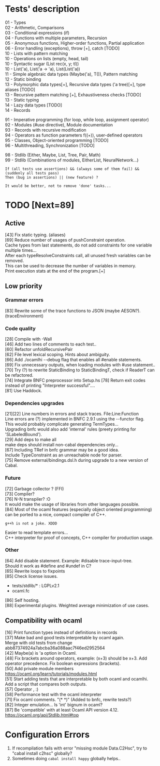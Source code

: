 # Tests' description
01 - Types  
02 - Arithmetic, Comparisons  
03 - Conditional expressions (if)  
04 - Functions with multiple parameters, Recursion  
05 - Anonymous functions, Higher-order functions, Partial application  
06 - Error handling (exceptions), throw [+], catch [TODO]    
10 - Lists with pattern matching  
10 - Operations on lists (empty, head, tail)  
10 - Syntactic sugar (List rec(x, y; tl))  
10 - List('a), List('a -> 'a), List(List('a))  
11 - Simple algebraic data types (Maybe('a), T()), Pattern matching  
12 - Static binding  
13 - Polymorphic data types[+], Recursive data types ('a tree)[+], type aliases [TODO]  
13 - Recursive pattern matching [+], Exhaustiveness checks [TODO]  
13 - Static typing  
14 - Lazy data types [TODO]  
14 - Records  

91 - Imperative programming (for loop, while loop, assignment operator)  
92 - Modules (#use directive), Module documentation  
93 - Records with recursive modification  
94 - Operators as function parameters f((+)), user-defined operators  
95 - Classes, Object-oriented programming [TODO]  
96 - Multithreading, Synchronization [TODO]  

98 - Stdlib (Either, Maybe, List, Tree, Pair, Math)  
99 - Stdlib (Combinations of modules, EitherList, NeuralNetwork...)

```
If (all tests use assertions) && (always some of them fail) && (suddenly all tests pass)
Then (bug in assertions) || (new feature) ?
```
```
It would be better, not to remove 'done' tasks...
```
# TODO [Next=89]
## Active
[43] Fix static typing. (aliases)  
[69] Reduce number of usages of pushConstraint operation.  
Cache types from last statements, do not add constraints for one variable multiple times...  
After each typeResolveConstraints call, all unused fresh variables can be removed.  
This can be used to decrease the number of variables in memory.  
Print execution stats at the end of the program.[+]  

## Low priority
### Grammar errors
[83] Rewrite some of the trace functions to JSON (maybe AESON?). (traceEnvironment)  

### Code quality
[28] Compile with -Wall  
[46] Add two lines of comments to each test..  
[60] Refactor unfoldRecursivePair   
[62] File level lexical scoping. Hints about ambiguity.  
[66] Add ./ocamlhi --debug flag that enables all #enable statements.  
[69] Fix unnecessary outputs, when loading modules with #use statement..  
[70] Try (?) to rewrite StaticBinding to StaticBindingT, check if ReaderT can be refactored.  
[74] Integrate BNFC preprocessor into Setup.hs
[78] Return exit codes instead of printing "Interpreter successful"....  
[81] Use Haddock.  

### Dependencies upgrades
[21][22] Line numbers in errors and stack traces. File:Line:Function  
Line errors are (?) implemented in BNFC 2.9.1 using the --functor flag.   
This would probably complicate generating TermTypes...  
Upgrading bnfc would also add 'internal' rules (preety printing for 'SLabeledBound').  
[29] Add deps to make all  
make deps should install non-cabal dependencies only...  
[67] Including TRef in bnfc grammar may be a good idea.  
Include TypeConstraint as an unreachable node for parser.    
[75] Remove external/bindings.dsl.h during upgrade to a new version of Cabal.  

### Future
[72] Garbage collector ? (FFI)  
[73] Compiler?  
[76] N-N transpiler? :O  
It would make the usage of libraries from other languages possible.  
[84] Most of the ocaml features (especially object oriented programming) can be ported to a nice, compact compiler of C++.  
```
g++h is not a joke. XDDD
```
Easier to read template errors...  
C++ interpreter for proof of concepts, C++ compiler for production usage.

### Other
[64] Add disable statement. Example: #disable trace-input-tree.  
Should it work as #define and #undef in C?  
[65] Rewrite loops to fixpoints  
[85] Check license issues.  
- tests/stdlib/* : LGPLv2.1
- ocaml.fc  

[86] Self hosting.  
[88] Experimental plugins. Weighted average minimization of use cases.  

## Compatibility with ocaml
[16] Print function types instead of definitions in records  
[37] Make bad and good tests interpretable by ocaml again.  
Merge with old tests from change abb87374924a7abcba36a088aac7f46ed2952564  
[42] Maybe(a) is 'a option in Ocaml.  
[48] Fix brackets around operators, example: (x+3) should be x+3. Add operator precedence.
Fix boolean expressions (brackets).  
[50] Add private module members  
    https://ocaml.org/learn/tutorials/modules.html  
[51] Start adding tests that are interpretable by both ocaml and ocamlhi.  
Add a script that compares both outputs.  
[57] Operator , :)  
[58] Performance test with the ocaml interpreter  
[71] Fix ocaml comments. "(* *)"  (Added to bnfc, rewrite tests?)  
[82] Integer emulation... Is 'int' bignum in ocaml?  
[87] Be 'compatible' with at least Ocaml API version 4.12.  
https://ocaml.org/api/Stdlib.html#top

# Configuration Errors
1. If recompilation fails with error "missing module Data.C2Hsc", try to "cabal install c2hsc" globally?
2. Sometimes doing `cabal install happy` globally helps..
